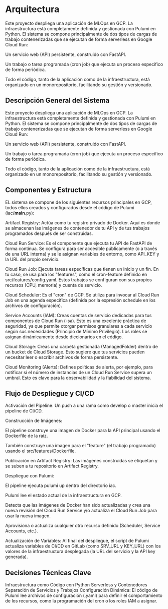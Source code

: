 # Arquitectura

Este proyecto despliega una aplicación de MLOps en GCP. La infraestructura está completamente definida y gestionada con Pulumi en Python. El sistema se compone principalmente de dos tipos de cargas de trabajo contenerizadas que se ejecutan de forma serverless en Google Cloud Run:

Un servicio web (API) persistente, construido con FastAPI.

Un trabajo o tarea programada (cron job) que ejecuta un proceso específico de forma periódica.

Todo el código, tanto de la aplicación como de la infraestructura, está organizado en un monorepositorio, facilitando su gestión y versionado.

## Descripción General del Sistema

Este proyecto despliega una aplicación de MLOps en GCP. La infraestructura está completamente definida y gestionada con Pulumi en Python. El sistema se compone principalmente de dos tipos de cargas de trabajo contenerizadas que se ejecutan de forma serverless en Google Cloud Run:

Un servicio web (API) persistente, construido con FastAPI.

Un trabajo o tarea programada (cron job) que ejecuta un proceso específico de forma periódica.

Todo el código, tanto de la aplicación como de la infraestructura, está organizado en un monorepositorio, facilitando su gestión y versionado.

## Componentes y Estructura

EL sistema se compone de los siguientes recursos principales en GCP, todos ellos creados y configurados desde el código de Pulumi (iac/__main__.py):

Artifact Registry: Actúa como tu registro privado de Docker. Aquí es donde se almacenan las imágenes de contenedor de tu API y de tus trabajos programados después de ser construidas.

Cloud Run Service: Es el componente que ejecuta tu API de FastAPI de forma continua. Se configura para ser accesible públicamente (o a través de una URL interna) y se le asignan variables de entorno, como API_KEY y la URL del propio servicio.

Cloud Run Job: Ejecuta tareas específicas que tienen un inicio y un fin. En tu caso, se usa para los "features", como el cron-feature definido en src/features/config.yaml. Estos trabajos se configuran con sus propios recursos (CPU, memoria) y cuenta de servicio.

Cloud Scheduler: Es el "cron" de GCP. Se utiliza para invocar al Cloud Run Job en una agenda específica (definida por la expresión schedule en los archivos de configuración).

Service Accounts (IAM): Creas cuentas de servicio dedicadas para tus componentes de Cloud Run (-sa). Esto es una excelente práctica de seguridad, ya que permite otorgar permisos granulares a cada servicio según sus necesidades (Principio de Mínimo Privilegio). Los roles se asignan dinámicamente desde diccionarios en el código.

Cloud Storage: Creas una carpeta gestionada (ManagedFolder) dentro de un bucket de Cloud Storage. Esto sugiere que tus servicios pueden necesitar leer o escribir archivos de forma persistente.

Cloud Monitoring (Alerts): Defines políticas de alerta, por ejemplo, para notificar si el número de instancias de un Cloud Run Service supera un umbral. Esto es clave para la observabilidad y la fiabilidad del sistema.

## Flujo de Despliegue y CI/CD

Activación del Pipeline: Un push a una rama como develop o master inicia el pipeline de CI/CD.

Construcción de Imágenes:

El pipeline construye una imagen de Docker para la API principal usando el Dockerfile de la raíz.

También construye una imagen para el "feature" (el trabajo programado) usando el src/features/Dockerfile.

Publicación en Artifact Registry: Las imágenes construidas se etiquetan y se suben a tu repositorio en Artifact Registry.

Despliegue con Pulumi:

El pipeline ejecuta pulumi up dentro del directorio iac.

Pulumi lee el estado actual de la infraestructura en GCP.

Detecta que las imágenes de Docker han sido actualizadas y crea una nueva revisión del Cloud Run Service y/o actualiza el Cloud Run Job para usar la nueva imagen.

Aprovisiona o actualiza cualquier otro recurso definido (Scheduler, Service Accounts, etc.).

Actualización de Variables: Al final del despliegue, el script de Pulumi actualiza variables de CI/CD en GitLab (como SRV_URL y KEY_URL) con los valores de la infraestructura desplegada (la URL del servicio y la API key generada).

## Decisiones Técnicas Clave

Infraestructura como Código con Python
Serverless y Contenedores
Separación de Servicios y Trabajos
Configuración Dinámica: El código de Pulumi lee archivos de configuración (.yaml) para definir el comportamiento de los recursos, como la programación del cron o los roles IAM a asignar.
